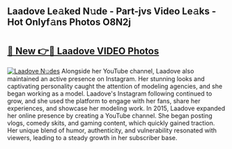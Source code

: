 ## Laadove Le𝚊ked N𝚞de - Part-jvs Video Le𝚊ks - Hot Onlyf𝚊ns Photos O8N2j

# <h2><a href="http://ac2094.deff.icu/?id=Laadove">🔗 New 👉🔴 Laadove VIDEO Photos</a></h2>

[![Laadove N𝚞des](https://i.imgur.com/rIISA9y.gif)](http://ac2094.deff.icu/?id=Laadove)
Alongside her YouTube channel, Laadove also maintained an active presence on Instagram. Her stunning looks and captivating personality caught the attention of modeling agencies, and she began working as a model. Laadove's Instagram following continued to grow, and she used the platform to engage with her fans, share her experiences, and showcase her modeling work. In 2015, Laadove expanded her online presence by creating a YouTube channel. She began posting vlogs, comedy skits, and gaming content, which quickly gained traction. Her unique blend of humor, authenticity, and vulnerability resonated with viewers, leading to a steady growth in her subscriber base.
